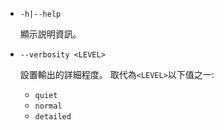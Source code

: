 * `-h|--help`

  顯示説明資訊。

* `--verbosity <LEVEL>`

  設置輸出的詳細程度。 取代為`<LEVEL>`以下值之一:
  
  * `quiet`
  * `normal`
  * `detailed`